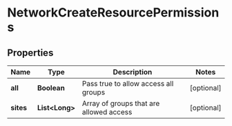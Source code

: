 

# NetworkCreateResourcePermissions

## Properties

Name | Type | Description | Notes
------------ | ------------- | ------------- | -------------
**all** | **Boolean** | Pass true to allow access all groups |  [optional]
**sites** | **List&lt;Long&gt;** | Array of groups that are allowed access |  [optional]



